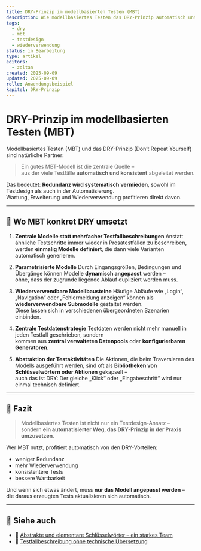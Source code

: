 ```yaml
---
title: DRY-Prinzip im modellbasierten Testen (MBT)
description: Wie modellbasiertes Testen das DRY-Prinzip automatisch unterstützt – und was das für Design und Wartbarkeit bedeutet.
tags:
  - dry
  - mbt
  - testdesign
  - wiederverwendung
status: in Bearbeitung
type: artikel
editors:
  - zoltan
created: 2025-09-09
updated: 2025-09-09
rolle: Anwendungsbeispiel
kapitel: DRY-Prinzip
---
```


# DRY-Prinzip im modellbasierten Testen (MBT)

Modellbasiertes Testen (MBT) und das DRY-Prinzip (Don’t Repeat Yourself) sind natürliche Partner:

> Ein gutes MBT-Modell ist die zentrale Quelle –  
> aus der viele Testfälle **automatisch und konsistent** abgeleitet werden.

Das bedeutet: **Redundanz wird systematisch vermieden**, sowohl im Testdesign als auch in der Automatisierung.  
Wartung, Erweiterung und Wiederverwendung profitieren direkt davon.

---

## 🔁 Wo MBT konkret DRY umsetzt

1. **Zentrale Modelle statt mehrfacher Testfallbeschreibungen**
Anstatt ähnliche Testschritte immer wieder in Prosatestfällen zu beschreiben,  
werden **einmalig Modelle definiert**, die dann viele Varianten automatisch generieren.

2. **Parametrisierte Modelle**
Durch Eingangsgrößen, Bedingungen und Übergänge können Modelle **dynamisch angepasst** werden –  
ohne, dass der zugrunde liegende Ablauf dupliziert werden muss.

3. **Wiederverwendbare Modellbausteine**
Häufige Abläufe wie „Login“, „Navigation“ oder „Fehlermeldung anzeigen“ können als **wiederverwendbare Submodelle** gestaltet werden.  
Diese lassen sich in verschiedenen übergeordneten Szenarien einbinden.

4. **Zentrale Testdatenstrategie**
Testdaten werden nicht mehr manuell in jeden Testfall geschrieben, sondern  
kommen aus **zentral verwalteten Datenpools** oder **konfigurierbaren Generatoren**.

5. **Abstraktion der Testaktivitäten**
Die Aktionen, die beim Traversieren des Modells ausgeführt werden, sind oft als **Bibliotheken von Schlüsselwörtern oder Aktionen** gekapselt –  
auch das ist DRY: Der gleiche „Klick“ oder „Eingabeschritt“ wird nur einmal technisch definiert.

---

## 🧠 Fazit

> Modellbasiertes Testen ist nicht nur ein Testdesign-Ansatz –  
> sondern **ein automatisierter Weg, das DRY-Prinzip in der Praxis umzusetzen**.

Wer MBT nutzt, profitiert automatisch von den DRY-Vorteilen:

- weniger Redundanz
- mehr Wiederverwendung
- konsistentere Tests
- bessere Wartbarkeit

Und wenn sich etwas ändert, muss **nur das Modell angepasst werden** –  
die daraus erzeugten Tests aktualisieren sich automatisch.

---

## 🔗 Siehe auch

- 📎 [Abstrakte und elementare Schlüsselwörter – ein starkes Team](../elementare-schluesselwoerter/README.md)
- 📎 [Testfallbeschreibung ohne technische Übersetzung](../keine-uebersetzung-noetig/README.md)
